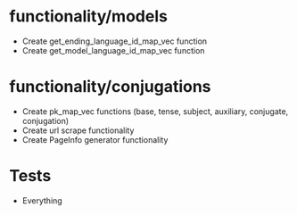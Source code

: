 # functionality/models
* Create get_ending_language_id_map_vec function
* Create get_model_language_id_map_vec function

# functionality/conjugations
* Create pk_map_vec functions (base, tense, subject, auxiliary, conjugate, conjugation)
* Create url scrape functionality
* Create PageInfo generator functionality

# Tests
* Everything
